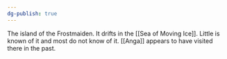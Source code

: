 ```yaml
---
dg-publish: true
---
```


The island of the Frostmaiden. It drifts in the [[Sea of Moving Ice]]. Little is known of it and most do not know of it. [[Anga]] appears to have visited there in the past.